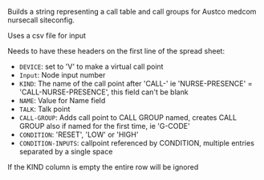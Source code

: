 Builds a string representing a call table and call groups for Austco medcom nursecall siteconfig.

Uses a csv file for input

Needs to have these headers on the first line of the spread sheet:
 - `DEVICE`: set to 'V' to make a virtual call point
 - `Input`: Node input number
 - `KIND`: The name of the call point after 'CALL-' ie 'NURSE-PRESENCE' = 'CALL-NURSE-PRESENCE', this field can't be blank
 - `NAME`: Value for Name field
 - `TALK`: Talk point
 - `CALL-GROUP`: Adds call point to CALL GROUP named, creates CALL GROUP also if named for the first time, ie 'G-CODE'
 - `CONDITION`: 'RESET', 'LOW' or 'HIGH'
 - `CONDITION-INPUTS`: callpoint referenced by CONDITION, multiple entries separated by a single space 

If the KIND column is empty the entire row will be ignored